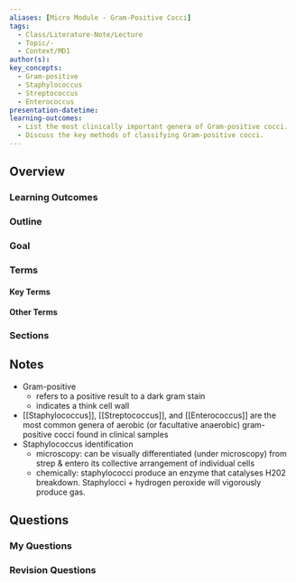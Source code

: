 ```yaml
---
aliases: [Micro Module - Gram-Positive Cocci]
tags:
  - Class/Literature-Note/Lecture
  - Topic/-
  - Context/MD1
author(s): 
key_concepts:
  - Gram-positive
  - Staphylococcus
  - Streptococcus
  - Enterococcus
presentation-datetime: 
learning-outcomes:
  - List the most clinically important genera of Gram-positive cocci.
  - Discuss the key methods of classifying Gram-positive cocci.
---
```



## Overview
### Learning Outcomes

### Outline

### Goal
### Terms
#### Key Terms

#### Other Terms

### Sections


## Notes
- Gram-positive
	- refers to a positive result to a dark gram stain 
	- indicates a think cell wall
- [[Staphylococcus]], [[Streptococcus]], and [[Enterococcus]] are the most common genera of aerobic (or facultative anaerobic) gram-positive cocci found in clinical samples
- Staphylococcus identification
	- microscopy: can be visually differentiated (under microscopy) from strep & entero its collective arrangement of individual cells
	- chemically: staphylococci produce an enzyme that catalyses H202 breakdown. Staphylocci + hydrogen peroxide will vigorously produce gas. 
## Questions

### My Questions
### Revision Questions




